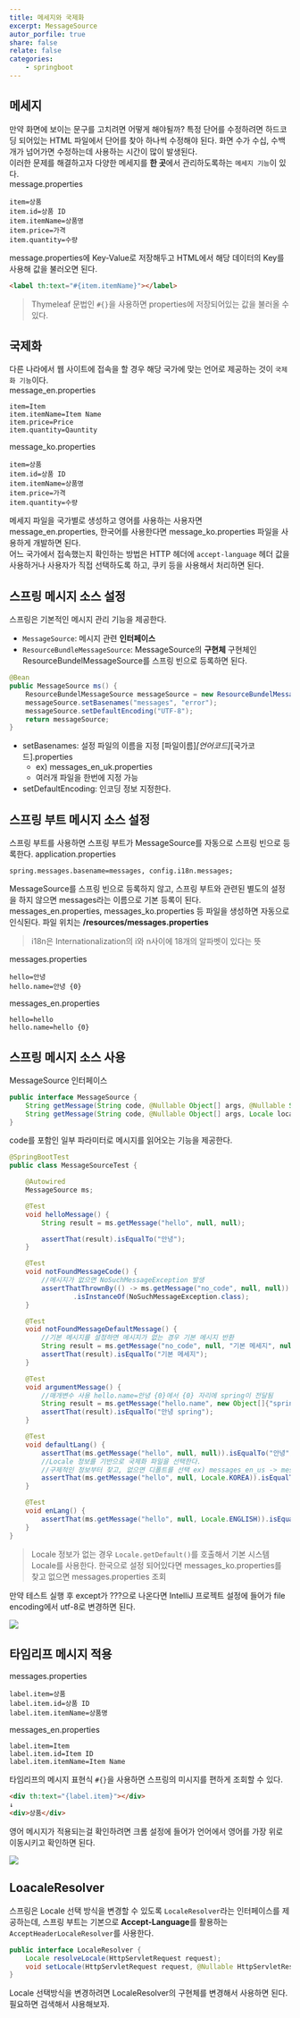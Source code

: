 ```yaml
---
title: 메세지와 국제화
excerpt: MessageSource
autor_porfile: true
share: false
relate: false
categories:
    - springboot
---
```


## 메세지
만약 화면에 보이는 문구를 고치려면 어떻게 해야될까? 특정 단어를 수정하려면 하드코딩 되어있는 HTML 파일에서 단어를 찾아 하나씩 수정해야 된다. 화면 수가 수십, 수백개가 넘어가면 수정하는데 사용하는 시간이 많이 발생된다.  
이러한 문제를 해결하고자 다양한 메세지를 **한 곳**에서 관리하도록하는 `메세지 기능`이 있다.  
message.properties
```
item=상품
item.id=상품 ID
item.itemName=상품명
item.price=가격
item.quantity=수량
```

message.properties에 Key-Value로 저장해두고 HTML에서 해당 데이터의 Key를 사용해 값을 불러오면 된다.
```html
<label th:text="#{item.itemName}"></label>
```

> Thymeleaf 문법인 `#{}`을 사용하면 properties에 저장되어있는 값을 불러올 수 있다.

## 국제화
다른 나라에서 웹 사이트에 접속을 할 경우 해당 국가에 맞는 언어로 제공하는 것이 `국제화 기능`이다.  
message_en.properties
```
item=Item
item.itemName=Item Name
item.price=Price
item.quantity=Qauntity
```

message_ko.properties
```
item=상품
item.id=상품 ID
item.itemName=상품명
item.price=가격
item.quantity=수량
```
메세지 파일을 국가별로 생성하고 영어를 사용하는 사용자면 message_en.properties, 한국어를 사용한다면 message_ko.properties 파일을 사용하게 개발하면 된다.  
어느 국가에서 접속했는지 확인하는 방법은 HTTP 헤더에 `accept-language` 헤더 값을 사용하거나 사용자가 직접 선택하도록 하고, 쿠키 등을 사용해서 처리하면 된다.

## 스프링 메시지 소스 설정
스프링은 기본적인 메시지 관리 기능을 제공한다.  
* `MessageSource`: 메시지 관련 **인터페이스**
* `ResourceBundleMessageSource`: MessageSource의 **구현체**
구현체인 ResourceBundelMessageSource를 스프링 빈으로 등록하면 된다.
```java
@Bean
public MessageSource ms() {
    ResourceBundelMessageSource messageSource = new ResourceBundelMessageSource();
    messageSource.setBasenames("messages", "error");
    messageSource.setDefaultEncoding("UTF-8");
    return messageSource;
}
```

* setBasenames: 설정 파일의 이름을 지정 [파일이름]_[언어코드]_[국가코드].properties
  * ex) messages_en_uk.properties
  * 여러개 파일을 한번에 지정 가능
* setDefaultEncoding: 인코딩 정보 지정한다.

## 스프링 부트 메시지 소스 설정
스프링 부트를 사용하면 스프링 부트가 MessageSource를 자동으로 스프링 빈으로 등록한다.
application.properties
```
spring.messages.basename=messages, config.i18n.messages;
```
MessageSource를 스프링 빈으로 등록하지 않고, 스프링 부트와 관련된 별도의 설정을 하지 않으면 messages라는 이름으로 기본 등록이 된다.  
messages_en.properties, messages_ko.properties 등 파일을 생성하면 자동으로 인식된다. 파일 위치는 **/resources/messages.properties**

> i18n은 Internationalization의 i와 n사이에 18개의 알파벳이 있다는 뜻

messages.properties
```
hello=안녕
hello.name=안녕 {0}
```
messages_en.properties
```
hello=hello
hello.name=hello {0}
```
## 스프링 메시지 소스 사용
MessageSource 인터페이스
```java
public interface MessageSource {
    String getMessage(String code, @Nullable Object[] args, @Nullable String defaultMessage, Locale locale);
    String getMessage(String code, @Nullable Object[] args, Locale locale) throws NoSuchMessageException;
}
```
code를 포함인 일부 파라미터로 메시지를 읽어오는 기능을 제공한다.

```java
@SpringBootTest
public class MessageSourceTest {

    @Autowired
    MessageSource ms;

    @Test
    void helloMessage() {
        String result = ms.getMessage("hello", null, null);

        assertThat(result).isEqualTo("안녕");
    }

    @Test
    void notFoundMessageCode() {
        //메시지가 없으면 NoSuchMessageException 발생
        assertThatThrownBy(() -> ms.getMessage("no_code", null, null))
                .isInstanceOf(NoSuchMessageException.class);
    }

    @Test
    void notFoundMessageDefaultMessage() {
        //기본 메시지를 설정하면 메시지가 없는 경우 기본 메시지 반환
        String result = ms.getMessage("no_code", null, "기본 메세지", null);
        assertThat(result).isEqualTo("기본 메세지");
    }

    @Test
    void argumentMessage() {
        //매개변수 사용 hello.name=안녕 {0}에서 {0} 자리에 spring이 전달됨
        String result = ms.getMessage("hello.name", new Object[]{"spring"}, null);
        assertThat(result).isEqualTo("안녕 spring");
    }

    @Test
    void defaultLang() {
        assertThat(ms.getMessage("hello", null, null)).isEqualTo("안녕");
        //Locale 정보를 기반으로 국제화 파일을 선택한다.
        //구제적인 정보부터 찾고, 없으면 디폴트를 선택 ex) messages_en_us -> messages_en -> messages
        assertThat(ms.getMessage("hello", null, Locale.KOREA)).isEqualTo("안녕");
    }

    @Test
    void enLang() {
        assertThat(ms.getMessage("hello", null, Locale.ENGLISH)).isEqualTo("hello");
    }
}
```

> Locale 정보가 없는 경우 `Locale.getDefault()`를 호출해서 기본 시스템 Locale를 사용한다. 한국으로 설정 되어있다면 messages_ko.properties를 찾고 없으면 messages.properties 조회

만약 테스트 실행 후 except가 ???으로 나온다면 IntelliJ 프로젝트 설정에 들어가 file encoding에서 utf-8로 변경하면 된다.
 <div><img src = "../../assets/images/blogImg/setting_file_encoding.png"/></div>

## 타임리프 메시지 적용
messages.properties
```
label.item=상품
label.item.id=상품 ID
label.item.itemName=상품명
```

messages_en.properties
```
label.item=Item
label.item.id=Item ID
label.item.itemName=Item Name
```

타임리프의 메시지 표현식 `#{}`을 사용하면 스프링의 미시지를 편하게 조회할 수 있다.
```html
<div th:text="{label.item}"></div>
↓
<div>상품</div>
```

영어 메시지가 적용되는걸 확인하려면 크롬 설정에 들어가 언어에서 영어를 가장 위로 이동시키고 확인하면 된다.
<div><img src = "../../assets/images/blogImg/en_messages.png"/></div>

## LoacaleResolver
스프링은 Locale 선택 방식을 변경할 수 있도록 `LocaleResolver`라는 인터페이스를 제공하는데, 스프링 부트는 기본으로 **Accept-Language**를 활용하는 `AcceptHeaderLocaleResolver`를 사용한다.
```java
public interface LocaleResolver {
    Locale resolveLocale(HttpServletRequest request);
    void setLocale(HttpServletRequest request, @Nullable HttpServletResponse response, @Nullable Locale locale);
}
```
Locale 선택방식을 변경하려면 LocaleResolver의 구현체를 변경해서 사용하면 된다. 필요하면 검색해서 샤용해보자.
